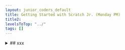 ```yaml
---
layout: junior_coders_default
title: Getting Started with Scratch Jr. (Monday PM)
title2: 
levelsToTop: "../"
tags: []
---
```





<details markdown=1>
<summary markdown=1>## xxx
</summary>

## xxx

### Homework due xxx

### Recap for xxx


{% include zakviewerNoLazyLoad.html Name="test" ID="https://scratch.mit.edu/projects/610086538/" caption="test" %}


{% include zakviewerNoLazyLoad.html Name="test" ID="https://scratch.mit.edu/projects/347317923/" caption="test" %}


{% include zakviewer.html Name="test" ID="https://scratch.mit.edu/projects/610086538/" caption="test" %}


{% include zakviewer.html Name="test" ID="https://scratch.mit.edu/projects/610086820/" caption="test" %}


</details>